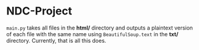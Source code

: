 # NDC-Project

`main.py` takes all files in the **html/** directory and outputs a plaintext version of each file with the same name using `BeautifulSoup.text` in the **txt/** directory. Currently, that is all this does.

